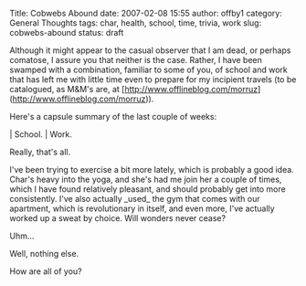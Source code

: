 Title: Cobwebs Abound
date: 2007-02-08 15:55
author: offby1
category: General Thoughts
tags: char, health, school, time, trivia, work
slug: cobwebs-abound
status: draft

Although it might appear to the casual observer that I am dead, or perhaps comatose, I assure you that neither is the case. Rather, I have been swamped with a combination, familiar to some of you, of school and work that has left me with little time even to prepare for my incipient travels (to be catalogued, as M&M\'s are, at \[<http://www.offlineblog.com/morruz>\](<http://www.offlineblog.com/morruz>)).

Here\'s a capsule summary of the last couple of weeks:

| School.
| Work.

Really, that\'s all.

I\'ve been trying to exercise a bit more lately, which is probably a good idea. Char\'s heavy into the yoga, and she\'s had me join her a couple of times, which I have found relatively pleasant, and should probably get into more consistently. I\'ve also actually \_used\_ the gym that comes with our apartment, which is revolutionary in itself, and even more, I\'ve actually worked up a sweat by choice. Will wonders never cease?

Uhm\...

Well, nothing else.

How are all of you?

